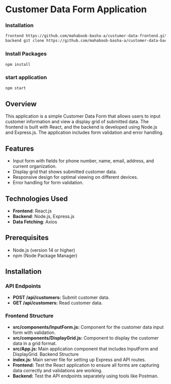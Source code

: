 # Customer Data Form Application
### Installation
```bash
frontend https://github.com/mahaboob-basha-a/custumor-data-frontend.git
backend git clone https://github.com/mahaboob-basha-a/customer-data-backend.git
```
### Install Packages
```bash
npm install
```
### start application
```bash
npm start
```
## Overview

This application is a simple Customer Data Form that allows users to input customer information and view a display grid of submitted data. The frontend is built with React, and the backend is developed using Node.js and Express.js. The application includes form validation and error handling. 

## Features

- Input form with fields for phone number, name, email, address, and current organization.
- Display grid that shows submitted customer data.
- Responsive design for optimal viewing on different devices.
- Error handling for form validation.

## Technologies Used

- **Frontend**: React.js
- **Backend**: Node.js, Express.js
- **Data Fetching**: Axios

## Prerequisites

- Node.js (version 14 or higher)
- npm (Node Package Manager)

## Installation
### API Endpoints
- **POST /api/customers:** Submit customer data.
- **GET /api/customers:** Read customer data.
### Frontend Structure
- **src/components/InputForm.js:** Component for the customer data input form with validation.
- **src/components/DisplayGrid.js:** Component to display the customer data in a grid format.
- **src/App.js:** Main application component that includes InputForm and DisplayGrid.
Backend Structure
- **index.js:** Main server file for setting up Express and API routes.
- **Frontend:** Test the React application to ensure all forms are capturing data correctly and validations are working.
- **Backend:** Test the API endpoints separately using tools like Postman.
